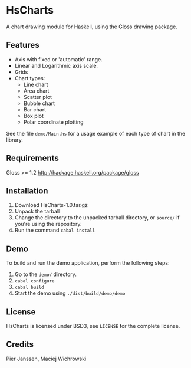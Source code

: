 HsCharts
========

A chart drawing module for Haskell, using the Gloss drawing package. 

Features
--------
* Axis with fixed or 'automatic' range.
* Linear and Logarithmic axis scale.
* Grids
* Chart types:
  - Line chart
  - Area chart
  - Scatter plot
  - Bubble chart
  - Bar chart
  - Box plot
  - Polar coordinate plotting

See the file `demo/Main.hs` for a usage example of each type of chart in the library.

Requirements
------------
Gloss >= 1.2
http://hackage.haskell.org/package/gloss

Installation
------------
1. Download HsCharts-1.0.tar.gz
2. Unpack the tarball
3. Change the directory to the unpacked tarball directory, or `source/` if you're using the repository.
4. Run the command `cabal install`

Demo
----
To build and run the demo application, perform the following steps:

1. Go to the `demo/` directory.
2. `cabal configure`
3. `cabal build`
4. Start the demo using `./dist/build/demo/demo`

License
-------
HsCharts is licensed under BSD3, see `LICENSE` for the complete license.

Credits
-------
Pier Janssen, Maciej Wichrowski
